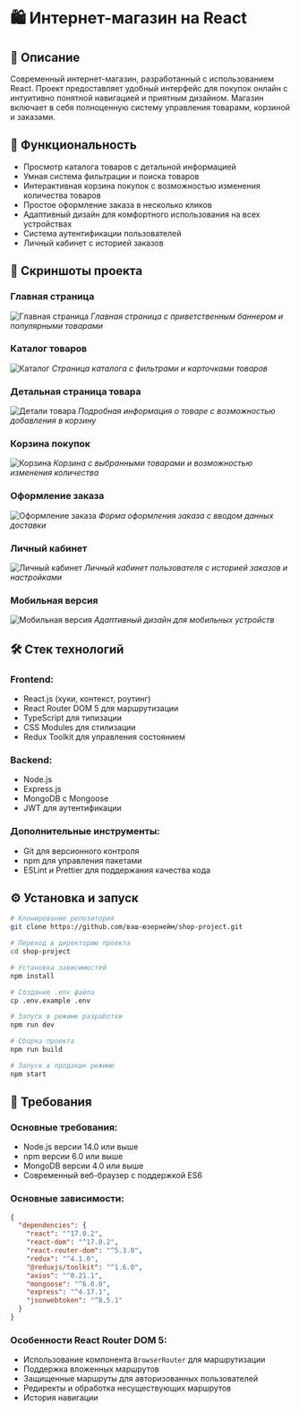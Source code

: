 # 🛍️ Интернет-магазин на React

## 📝 Описание
Современный интернет-магазин, разработанный с использованием React. Проект предоставляет удобный интерфейс для покупок онлайн с интуитивно понятной навигацией и приятным дизайном. Магазин включает в себя полноценную систему управления товарами, корзиной и заказами.

## 🚀 Функциональность
- Просмотр каталога товаров с детальной информацией
- Умная система фильтрации и поиска товаров
- Интерактивная корзина покупок с возможностью изменения количества товаров
- Простое оформление заказа в несколько кликов
- Адаптивный дизайн для комфортного использования на всех устройствах
- Система аутентификации пользователей
- Личный кабинет с историей заказов

## 📸 Скриншоты проекта

### Главная страница
![Главная страница](./assets/screenshots/FireShot-Capture-001-React-App-localhost.png)
*Главная страница с приветственным баннером и популярными товарами*

### Каталог товаров
![Каталог](./assets/screenshots/FireShot-Capture-002-React-App-localhost.png)
*Страница каталога с фильтрами и карточками товаров*

### Детальная страница товара
![Детали товара](./assets/screenshots/FireShot-Capture-003-React-App-localhost.png)
*Подробная информация о товаре с возможностью добавления в корзину*

### Корзина покупок
![Корзина](./assets/screenshots/FireShot-Capture-004-React-App-localhost.png)
*Корзина с выбранными товарами и возможностью изменения количества*

### Оформление заказа
![Оформление заказа](./assets/screenshots/FireShot-Capture-005-React-App-localhost.png)
*Форма оформления заказа с вводом данных доставки*

### Личный кабинет
![Личный кабинет](./assets/screenshots/FireShot-Capture-006-React-App-localhost.png)
*Личный кабинет пользователя с историей заказов и настройками*

### Мобильная версия
![Мобильная версия](./assets/screenshots/FireShot-Capture-007-React-App-localhost.png)
*Адаптивный дизайн для мобильных устройств*

## 🛠 Стек технологий
### Frontend:
- React.js (хуки, контекст, роутинг)
- React Router DOM 5 для маршрутизации
- TypeScript для типизации
- CSS Modules для стилизации
- Redux Toolkit для управления состоянием

### Backend:
- Node.js
- Express.js
- MongoDB с Mongoose
- JWT для аутентификации

### Дополнительные инструменты:
- Git для версионного контроля
- npm для управления пакетами
- ESLint и Prettier для поддержания качества кода

## ⚙️ Установка и запуск

```bash
# Клонирование репозитория
git clone https://github.com/ваш-юзернейм/shop-project.git

# Переход в директорию проекта
cd shop-project

# Установка зависимостей
npm install

# Создание .env файла
cp .env.example .env

# Запуск в режиме разработки
npm run dev

# Сборка проекта
npm run build

# Запуск в продакшн режиме
npm start
```

## 🔧 Требования
### Основные требования:
- Node.js версии 14.0 или выше
- npm версии 6.0 или выше
- MongoDB версии 4.0 или выше
- Современный веб-браузер с поддержкой ES6

### Основные зависимости:
```json
{
  "dependencies": {
    "react": "^17.0.2",
    "react-dom": "^17.0.2",
    "react-router-dom": "^5.3.0",
    "redux": "^4.1.0",
    "@reduxjs/toolkit": "^1.6.0",
    "axios": "^0.21.1",
    "mongoose": "^6.0.0",
    "express": "^4.17.1",
    "jsonwebtoken": "^8.5.1"
  }
}
```

### Особенности React Router DOM 5:
- Использование компонента `BrowserRouter` для маршрутизации
- Поддержка вложенных маршрутов
- Защищенные маршруты для авторизованных пользователей
- Редиректы и обработка несуществующих маршрутов
- История навигации

